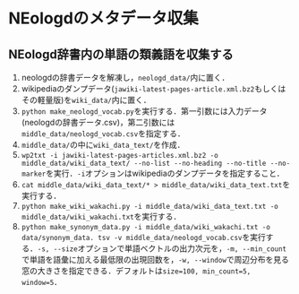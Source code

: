 # NEologdのメタデータ収集

## NEologd辞書内の単語の類義語を収集する

1. neologdの辞書データを解凍し，`neologd_data/`内に置く．
1. wikipediaのダンプデータ(`jawiki-latest-pages-article.xml.bz2`もしくはその軽量版)を`wiki_data/`内に置く．
1. `python make_neologd_vocab.py`を実行する．第一引数には入力データ(neologdの辞書データ.csv)，第二引数には`middle_data/neologd_vocab.csv`を指定する．
1. `middle_data/`の中に`wiki_data_text/`を作成．
1. `wp2txt -i jawiki-latest-pages-articles.xml.bz2 -o middle_data/wiki_data_text/ --no-list --no-heading --no-title --no-marker`を実行．`-i`オプションはwikipediaのダンプデータを指定すること．
1. `cat middle_data/wiki_data_text/* > middle_data/wiki_data_text.txt`を実行する．
1. `python make_wiki_wakachi.py -i middle_data/wiki_data_text.txt -o middle_data/wiki_wakachi.txt`を実行する．
1. `python make_synonym_data.py -i middle_data/wiki_wakachi.txt -o data/synonym_data.
tsv -v middle_data/neologd_vocab.csv`を実行する．`-s, --size`オプションで単語ベクトルの出力次元を，`-m, --min_count`で単語を語彙に加える最低限の出現回数を，`-w, --window`で周辺分布を見る窓の大きさを指定できる．デフォルトは`size=100, min_count=5, window=5`．
